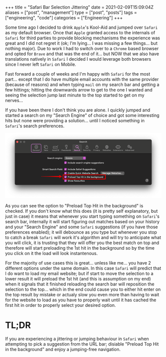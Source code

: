 +++
title = "Safari Bar Selection Jittering"
date = 2021-02-09T15:09:04Z
aliases = ["post", "management"]
type = ["post", "posts"]
tags = ["engineering", "code"]
categories = ["Engineering"]
+++

Some time ago I decided to drink `Apple`'s Kool-Aid and jumped over `Safari` as my default browser. Once that `Apple` granted access to the internals of `Safari` for third parties to provide blocking mechanisms the experience was great and I did not regret it (ok; I'm lying… I was missing a few things… but nothing major).
Due to work I had to switch over to a `Chrome` based browser and opted for `Brave` and that was the end of it… but NOW that we also have translations natively in `Safari` I decided I would leverage both browsers since I never left `Safari` on Mobile.

Fast forward a couple of weeks and I'm happy with `Safari` for the most part… except that I do have multiple email accounts with the same provider (because of reasons) and when typing `mail` on my search bar and getting a few hittings; hitting the downwards arrow to get to the one I wanted and seeing the selection jump last minute to the top started to get on my nerves…

<!--more-->

If you have been there I don't think you are alone. I quickly jumped and started a search on my "Search Engine" of choice and got some interesting hits but none were providing a solution… until I noticed something in `Safari`'s search preferences.

![Safari Search preferences pane with "Preload Top Hit in the background" hightlighted and checked](/assets/images/post/2021/02/safari-tips/safari-search-preferences.png)

As you can see the option to "Preload Top Hit in the background" is checked. If you don't know what this does (it is pretty self explanatory, but just in case) it means that whenever you start typing something on `Safari`'s search bar, internally it will start figuring out matches based on your history and your "Search Engine" and some `Safari` suggestions (if you have those preferences enabled); it will debounce as you type but whenever you stop to catch a break `Safari` will work it's algorithm and will try to anticipate what you will click, it is trusting that they will offer you the best match on top and therefore will start preloading the 1st hit in the background so by the time you click on it the load will look instantenous.

For the majority of use cases this is great… unless like me… you have 2 different options under the same domain. In this case `Safari` will predict that I do want to load my email website; but if start to move the selection to a lower result it will preload the 1st hit (and this is assumption on my end) when it signals that it finished reloading the search bar will reposition the selection to the top… which in the end could cause you to either hit enter on the top result by mistake or actualy slow you even more than having to wait for the website to load as you have to properly wait until it has cached the first hit in order to properly select your desired option.

# TL;DR

If you are experiencing a jittering or jumping behaviour in `Safari` when attempting to pick a suggestion from the URL bar; disiable "Preload Top Hit in the background" and enjoy a jumping-free navigation.